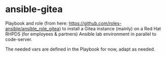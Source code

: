# ansible-gitea

Playbook and role (from here: https://github.com/roles-ansible/ansible_role_gitea) to install a Gitea instance (mainly) on a Red Hat RHPDS (for employees & partners) Ansible lab environment in parallel to code-server.

The needed vars are defined in the Playbook for now, adapt as needed.
